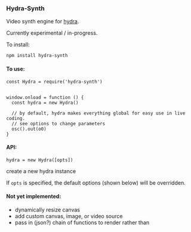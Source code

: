 ### Hydra-Synth

Video synth engine for [hydra](https://github.com/ojack/hydra).

Currently experimental / in-progress.

To install:
```
npm install hydra-synth
```

#### To use:
```
const Hydra = require('hydra-synth')


window.onload = function () {
  const hydra = new Hydra()

  // by default, hydra makes everything global for easy use in live coding.
  // see options to change parameters
  osc().out(o0)
}
```

#### API:
```
hydra = new Hydra([opts])
```
create a new hydra instance

If `opts` is specified, the default options (shown below) will be overridden.



#### Not yet implemented:
- dynamically resize canvas
- add custom canvas, image, or video source
- pass in (json?) chain of functions to render rather than
